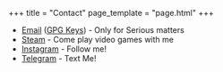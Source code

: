 +++
title = "Contact"
page_template = "page.html"
+++


- [Email](mailto:shivampatel887@gmail.com) ([GPG Keys](/public.pgp)) - Only for Serious matters
- [Steam](https://steamcommunity.com/id/spidyshivam) - Come play video games with me
- [Instagram](https://instagram.com/spidyshivam/) - Follow me!
- [Telegram](https://t.me/spidyshivam) - Text Me!
